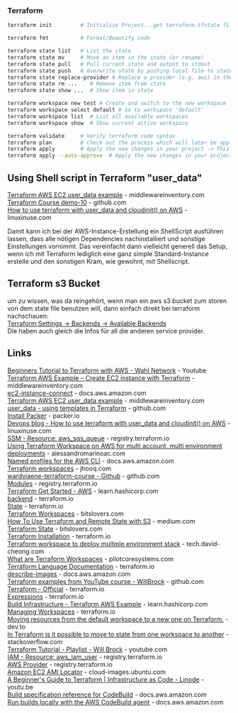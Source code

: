 ### Terraform

```bash
terraform init         # Initialize Project...get terraform.tfstate file from remote server if being used

terraform fmt          # Format/Beautify code

terraform state list   # List the state
terraform state mv     # Move an item in the state (or rename)
terraform state pull   # Pull current state and output to stdout
terraform state push   # Overwrite state by pushing local file to statefile
terraform state replace-provider # Replace a provider (e.g. aws) in the state file
terraform state rm ...    # Remove item from state
terraform state show ...  # Show item in state

terraform workspace new test # Create and switch to the new workspace 'test'
terraform workspace select default # Go to workspace 'default'
terraform workspace list  # List all available workspaces
terraform workspace show  # Show current active workspace

terraform validate     # Verify terraform code syntax
terraform plan         # Check out the process which will later be applied by the 'apply' command
terraform apply        # Apply the new changes in your project -> This is save to do as Terraform will first show the list of changes and will also wait for permission to execute
terraform apply --auto-approve  # Apply the new changes in your project without waiting for approval -> f.e. when used in automated processes inside of a docker container
```




## Using Shell script in Terraform "user_data"
[Terraform AWS EC2 user_data example](https://www.middlewareinventory.com/blog/terraform-aws-ec2-user_data-example/) - middlewareinventory.com  
[Terraform Course demo-10](https://github.com/wardviaene/terraform-course/tree/master/demo-10) - github.com  
[How to use terraform with user_data and cloudinit() on AWS](https://linuxinuse.com/devopsblog/use-terraform-modules/) - linuxinuse.com  

Damit kann ich bei der AWS-Instance-Erstellung ein ShellScript ausführen lassen, dass alle nötigen Dependencies nachinstalliert und sonstige Einstellungen vornimmt.
Das vereinfacht dann vielleicht generell das Setup, wenn ich mit Terraform lediglich eine ganz simple Standard-Instance erstelle und den sonstigen Kram, wie gewohnt, mit Shellscript.

## Terraform s3 Bucket
um zu wissen, was da reingehört, wenn man ein aws s3 bucket zum storen von dem state file benutzen will, dann einfach direkt bei terraform nachschauen:  
[Terraform Settings -> Backends -> Available Backends](https://www.terraform.io/language/settings/backends/s3)  
Die haben auch gleich die Infos für all die anderen service provider.  

## Links
[Beginners Tutorial to Terraform with AWS - Wahl Network](https://youtu.be/XxTcw7UTues) - Youtube  
[Terraform AWS Example – Create EC2 instance with Terraform](https://www.middlewareinventory.com/blog/terraform-aws-example-ec2/) - middlewareinventory.com  
[ec2-instance-connect](https://docs.aws.amazon.com/AWSEC2/latest/UserGuide/ec2-instance-connect-set-up.html) - docs.aws.amazon.com  
[Terraform AWS EC2 user_data example](https://www.middlewareinventory.com/blog/terraform-aws-ec2-user_data-example/) - middlewareinventory.com  
[user_data - using templates in Terraform](https://github.com/wardviaene/terraform-course/tree/master/demo-10) - github.com  
[Install Packer](https://www.packer.io/docs/install) - packer.io  
[Devops blog - How to use terraform with user_data and cloudinit() on AWS](https://linuxinuse.com/devopsblog/use-terraform-modules/) - linuxinuse.com  
[SSM - Resource: aws_sqs_queue](https://registry.terraform.io/providers/hashicorp/aws/latest/docs/resources/sqs_queue) - registry.terraform.io  
[Using Terraform Workspace on AWS for multi account, multi environment deployments](https://alessandromarinoac.com/posts/iac/terraform/terraform-workspaces-multiple-accounts/) - alessandromarinoac.com  
[Named profiles for the AWS CLI](https://docs.aws.amazon.com/cli/latest/userguide/cli-configure-profiles.html) - docs.aws.amazon.com  
[Terraform workspaces](https://jhooq.com/terraform-workspaces/#5-how-to-use-the-name-of-current-workspace-using-terraformworkspace-interpolation) - jhooq.com  
[wardviaene-terraform-course - Github](https://github.com/wardviaene/terraform-course) - github.com  
[Modules](https://registry.terraform.io/browse/modules) - registry.terraform.io  
[Terraform Get Started - AWS](https://learn.hashicorp.com/collections/terraform/aws-get-started) - learn.hashicorp.com  
[backend](https://www.terraform.io/language/settings/backends/configuration#partial-configuration) - terraform.io  
[State](https://www.terraform.io/language/state) - terraform.io  
[Terraform Workspaces](https://www.bitslovers.com/terraform-workspaces/) - bitslovers.com  
[How To Use Terraform and Remote State with S3](https://medium.com/hootsuite-engineering/how-to-use-terraform-and-remote-state-with-s3-ed4320ee324a) - medium.com  
[Terraform State](https://www.bitslovers.com/terraform-state/) - bitslovers.com  
[Terraform Installation](https://www.terraform.io/cli/install/apt) - terraform.io  
[Terraform workspace to deploy multiple environment stack](https://tech.david-cheong.com/terraform-workspace-to-deploy-multiple-environment-stack/) - tech.david-cheong.com  
[What are Terraform Workspaces](https://pilotcoresystems.com/insights/what-are-terraform-workspaces) - pilotcoresystems.com  
[Terraform Language Documentation](https://www.terraform.io/language) - terraform.io  
[describe-images](https://docs.aws.amazon.com/cli/latest/reference/ec2/describe-images.html) - docs.aws.amazon.com  
[Terraform examples from YouTube course - WillBrock](https://github.com/WillBrock/terraform-course-examples) - github.com  
[Terraform - Official](https://www.terraform.io/) - terraform.io  
[Expressions](https://www.terraform.io/language/expressions) - terraform.io  
[Build Infrastructure - Terraform AWS Example](https://learn.hashicorp.com/tutorials/terraform/aws-build) - learn.hashicorp.com  
[Managing Workspaces](https://www.terraform.io/cli/workspaces) - terraform.io  
[Moving resources from the default workspace to a new one on Terraform.](https://dev.to/igordcsouzaaa/migrating-resources-from-the-default-workspace-to-a-new-one-3ojc) - dev.to  
[In Terraform is it possible to move to state from one workspace to another](https://stackoverflow.com/questions/66979732/in-terraform-is-it-possible-to-move-to-state-from-one-workspace-to-another) - stackoverflow.com  
[Terraform Tutorial - Playlist - Will Brock](https://www.youtube.com/playlist?list=PL8HowI-L-3_9bkocmR3JahQ4Y-Pbqs2Nt) - youtube.com  
[IAM - Resource: aws_iam_user](https://registry.terraform.io/providers/hashicorp/aws/latest/docs/resources/iam_user) - registry.terraform.io  
[AWS Provider](https://registry.terraform.io/providers/hashicorp/aws/latest/docs) - registry.terraform.io  
[Amazon EC2 AMI Locator](https://cloud-images.ubuntu.com/locator/ec2) - cloud-images.ubuntu.com  
[A Beginner's Guide to Terraform | Infrastructure as Code - Linode](https://youtu.be/C3ptdKC9-EQ) - youtu.be  
[Build specification reference for CodeBuild](https://docs.aws.amazon.com/codebuild/latest/userguide/build-spec-ref.html) - docs.aws.amazon.com  
[Run builds locally with the AWS CodeBuild agent](https://docs.aws.amazon.com/codebuild/latest/userguide/use-codebuild-agent.html) - docs.aws.amazon.com  

